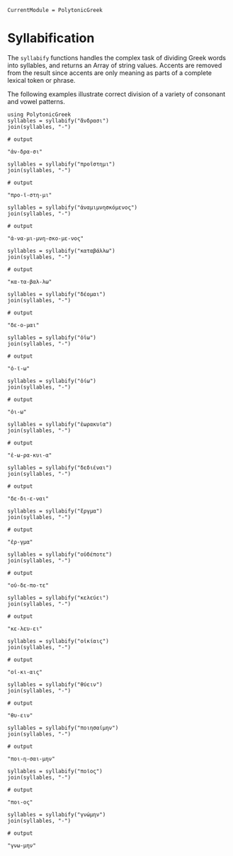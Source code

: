 ```@meta
CurrentModule = PolytonicGreek
```


# Syllabification

The `syllabify` functions handles the complex task of dividing Greek words into syllables, and returns an Array of string values.  Accents are removed from the result since accents are only meaning as parts of a complete lexical token or phrase.

The following examples illustrate correct division of a variety of consonant and vowel patterns.

```jldoctest syllables
using PolytonicGreek 
syllables = syllabify("ἄνδρασι")
join(syllables, "-")

# output

"ἀν-δρα-σι"
```
```jldoctest syllables
syllables = syllabify("προΐστημι")
join(syllables, "-")

# output

"προ-ϊ-στη-μι"
```
```jldoctest syllables
syllables = syllabify("ἀναμιμνησκόμενος")
join(syllables, "-")

# output

"ἀ-να-μι-μνη-σκο-με-νος"
```

```jldoctest syllables
syllables = syllabify("καταβάλλω")
join(syllables, "-")

# output

"κα-τα-βαλ-λω"
```


```jldoctest syllables
syllables = syllabify("δέομαι")
join(syllables, "-")

# output

"δε-ο-μαι"
```



```jldoctest syllables
syllables = syllabify("ὀΐω")
join(syllables, "-")

# output

"ὀ-ϊ-ω"
```



```jldoctest syllables
syllables = syllabify("ὀίω")
join(syllables, "-")

# output

"ὀι-ω"
```


```jldoctest syllables
syllables = syllabify("ἑωρακυῖα")
join(syllables, "-")

# output

"ἑ-ω-ρα-κυι-α"
```




```jldoctest syllables
syllables = syllabify("δεδιέναι")
join(syllables, "-")

# output

"δε-δι-ε-ναι"
```



```jldoctest syllables
syllables = syllabify("ἔργμα")
join(syllables, "-")

# output

"ἐρ-γμα"
```



```jldoctest syllables
syllables = syllabify("οὐδέποτε")
join(syllables, "-")

# output

"οὐ-δε-πο-τε"
```



```jldoctest syllables
syllables = syllabify("κελεύει")
join(syllables, "-")

# output

"κε-λευ-ει"
```


```jldoctest syllables
syllables = syllabify("οἰκίαις")
join(syllables, "-")

# output

"οἰ-κι-αις"
```

   

```jldoctest syllables
syllables = syllabify("θύειν")
join(syllables, "-")

# output

"θυ-ειν"
```

  
 ```jldoctest syllables
syllables = syllabify("ποιησαίμην")
join(syllables, "-")

# output

"ποι-η-σαι-μην"
```


    
```jldoctest syllables
syllables = syllabify("ποῖος")
join(syllables, "-")

# output

"ποι-ος"
```  

    
```jldoctest syllables
syllables = syllabify("γνώμην")
join(syllables, "-")

# output

"γνω-μην"
```  
  

